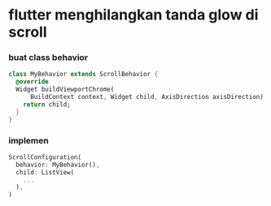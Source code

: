 # flutter menghilangkan tanda glow di scroll


### buat class behavior

```dart
class MyBehavior extends ScrollBehavior {
  @override
  Widget buildViewportChrome(
      BuildContext context, Widget child, AxisDirection axisDirection) {
    return child;
  }
}
```

### implemen

``` dart
ScrollConfiguration(
  behavior: MyBehavior(),
  child: ListView(
    ...
  ),
)
```
